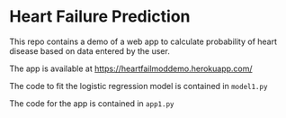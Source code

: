 # Heart Failure Prediction
This repo contains a demo of a web app to calculate probability of heart disease based on data entered by the user.

The app is available at https://heartfailmoddemo.herokuapp.com/

The code to fit the logistic regression model is contained in `model1.py`

The code for the app is contained in `app1.py`
